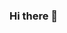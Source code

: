 ### Hi there 👋

<!--
**PranaySewatkar/PranaySewatkar** is a ✨ _special_ ✨ repository because its `README.md` (this file) appears on your GitHub profile.

Here are some ideas to get you started:

- 🔭 I’m currently learning DSA and Web development
- 🌱 I’m currently learning CSS 
- 👯 I’m looking to collaborate on OpenSource Projects
- 🤔 I’m looking for help with ...
- 💬 Ask me about ...
- 📫 How to reach me: ...
- 😄 Pronouns: He/Him
- ⚡ Fun fact: I love to make new friends and watch Marvel Movies
-->
